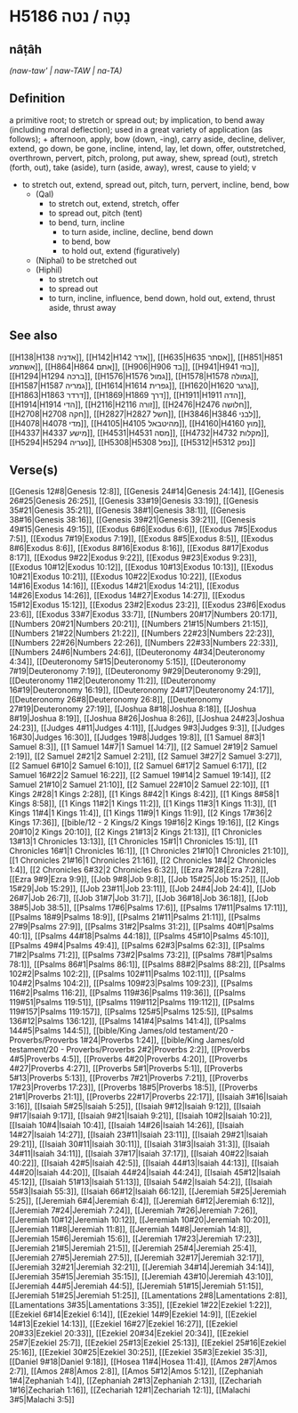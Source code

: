 # H5186 נָטָה / נטה

## nâṭâh

_(naw-taw' | naw-TAW | na-TA)_

## Definition

a primitive root; to stretch or spread out; by implication, to bend away (including moral deflection); used in a great variety of application (as follows); + afternoon, apply, bow (down, -ing), carry aside, decline, deliver, extend, go down, be gone, incline, intend, lay, let down, offer, outstretched, overthrown, pervert, pitch, prolong, put away, shew, spread (out), stretch (forth, out), take (aside), turn (aside, away), wrest, cause to yield; v

- to stretch out, extend, spread out, pitch, turn, pervert, incline, bend, bow
  - (Qal)
    - to stretch out, extend, stretch, offer
    - to spread out, pitch (tent)
    - to bend, turn, incline
      - to turn aside, incline, decline, bend down
      - to bend, bow
      - to hold out, extend (figuratively)
  - (Niphal) to be stretched out
  - (Hiphil)
    - to stretch out
    - to spread out
    - to turn, incline, influence, bend down, hold out, extend, thrust aside, thrust away

## See also

[[H138|H138 אדניה]], [[H142|H142 אדר]], [[H635|H635 אסתר]], [[H851|H851 אשתמע]], [[H864|H864 אתם]], [[H906|H906 בד]], [[H941|H941 בוזי]], [[H1294|H1294 ברכה]], [[H1576|H1576 גמול]], [[H1578|H1578 גמולה]], [[H1587|H1587 גמריה]], [[H1614|H1614 גפרית]], [[H1620|H1620 גרגר]], [[H1863|H1863 דרדר]], [[H1869|H1869 דרך]], [[H1911|H1911 הדה]], [[H1914|H1914 הדי]], [[H2116|H2116 זורה]], [[H2476|H2476 חלושה]], [[H2708|H2708 חקה]], [[H2827|H2827 חשל]], [[H3846|H3846 לבני]], [[H4078|H4078 מדי]], [[H4105|H4105 מהיטבאל]], [[H4160|H4160 מוץ]], [[H4337|H4337 מישע]], [[H4531|H4531 מסה]], [[H4732|H4732 מקלות]], [[H5294|H5294 נעריה]], [[H5308|H5308 נפל]], [[H5312|H5312 נפק]]

## Verse(s)

[[Genesis 12#8|Genesis 12:8]], [[Genesis 24#14|Genesis 24:14]], [[Genesis 26#25|Genesis 26:25]], [[Genesis 33#19|Genesis 33:19]], [[Genesis 35#21|Genesis 35:21]], [[Genesis 38#1|Genesis 38:1]], [[Genesis 38#16|Genesis 38:16]], [[Genesis 39#21|Genesis 39:21]], [[Genesis 49#15|Genesis 49:15]], [[Exodus 6#6|Exodus 6:6]], [[Exodus 7#5|Exodus 7:5]], [[Exodus 7#19|Exodus 7:19]], [[Exodus 8#5|Exodus 8:5]], [[Exodus 8#6|Exodus 8:6]], [[Exodus 8#16|Exodus 8:16]], [[Exodus 8#17|Exodus 8:17]], [[Exodus 9#22|Exodus 9:22]], [[Exodus 9#23|Exodus 9:23]], [[Exodus 10#12|Exodus 10:12]], [[Exodus 10#13|Exodus 10:13]], [[Exodus 10#21|Exodus 10:21]], [[Exodus 10#22|Exodus 10:22]], [[Exodus 14#16|Exodus 14:16]], [[Exodus 14#21|Exodus 14:21]], [[Exodus 14#26|Exodus 14:26]], [[Exodus 14#27|Exodus 14:27]], [[Exodus 15#12|Exodus 15:12]], [[Exodus 23#2|Exodus 23:2]], [[Exodus 23#6|Exodus 23:6]], [[Exodus 33#7|Exodus 33:7]], [[Numbers 20#17|Numbers 20:17]], [[Numbers 20#21|Numbers 20:21]], [[Numbers 21#15|Numbers 21:15]], [[Numbers 21#22|Numbers 21:22]], [[Numbers 22#23|Numbers 22:23]], [[Numbers 22#26|Numbers 22:26]], [[Numbers 22#33|Numbers 22:33]], [[Numbers 24#6|Numbers 24:6]], [[Deuteronomy 4#34|Deuteronomy 4:34]], [[Deuteronomy 5#15|Deuteronomy 5:15]], [[Deuteronomy 7#19|Deuteronomy 7:19]], [[Deuteronomy 9#29|Deuteronomy 9:29]], [[Deuteronomy 11#2|Deuteronomy 11:2]], [[Deuteronomy 16#19|Deuteronomy 16:19]], [[Deuteronomy 24#17|Deuteronomy 24:17]], [[Deuteronomy 26#8|Deuteronomy 26:8]], [[Deuteronomy 27#19|Deuteronomy 27:19]], [[Joshua 8#18|Joshua 8:18]], [[Joshua 8#19|Joshua 8:19]], [[Joshua 8#26|Joshua 8:26]], [[Joshua 24#23|Joshua 24:23]], [[Judges 4#11|Judges 4:11]], [[Judges 9#3|Judges 9:3]], [[Judges 16#30|Judges 16:30]], [[Judges 19#8|Judges 19:8]], [[1 Samuel 8#3|1 Samuel 8:3]], [[1 Samuel 14#7|1 Samuel 14:7]], [[2 Samuel 2#19|2 Samuel 2:19]], [[2 Samuel 2#21|2 Samuel 2:21]], [[2 Samuel 3#27|2 Samuel 3:27]], [[2 Samuel 6#10|2 Samuel 6:10]], [[2 Samuel 6#17|2 Samuel 6:17]], [[2 Samuel 16#22|2 Samuel 16:22]], [[2 Samuel 19#14|2 Samuel 19:14]], [[2 Samuel 21#10|2 Samuel 21:10]], [[2 Samuel 22#10|2 Samuel 22:10]], [[1 Kings 2#28|1 Kings 2:28]], [[1 Kings 8#42|1 Kings 8:42]], [[1 Kings 8#58|1 Kings 8:58]], [[1 Kings 11#2|1 Kings 11:2]], [[1 Kings 11#3|1 Kings 11:3]], [[1 Kings 11#4|1 Kings 11:4]], [[1 Kings 11#9|1 Kings 11:9]], [[2 Kings 17#36|2 Kings 17:36]], [[bible/12 - 2 Kings/2 Kings 19#16|2 Kings 19:16]], [[2 Kings 20#10|2 Kings 20:10]], [[2 Kings 21#13|2 Kings 21:13]], [[1 Chronicles 13#13|1 Chronicles 13:13]], [[1 Chronicles 15#1|1 Chronicles 15:1]], [[1 Chronicles 16#1|1 Chronicles 16:1]], [[1 Chronicles 21#10|1 Chronicles 21:10]], [[1 Chronicles 21#16|1 Chronicles 21:16]], [[2 Chronicles 1#4|2 Chronicles 1:4]], [[2 Chronicles 6#32|2 Chronicles 6:32]], [[Ezra 7#28|Ezra 7:28]], [[Ezra 9#9|Ezra 9:9]], [[Job 9#8|Job 9:8]], [[Job 15#25|Job 15:25]], [[Job 15#29|Job 15:29]], [[Job 23#11|Job 23:11]], [[Job 24#4|Job 24:4]], [[Job 26#7|Job 26:7]], [[Job 31#7|Job 31:7]], [[Job 36#18|Job 36:18]], [[Job 38#5|Job 38:5]], [[Psalms 17#6|Psalms 17:6]], [[Psalms 17#11|Psalms 17:11]], [[Psalms 18#9|Psalms 18:9]], [[Psalms 21#11|Psalms 21:11]], [[Psalms 27#9|Psalms 27:9]], [[Psalms 31#2|Psalms 31:2]], [[Psalms 40#1|Psalms 40:1]], [[Psalms 44#18|Psalms 44:18]], [[Psalms 45#10|Psalms 45:10]], [[Psalms 49#4|Psalms 49:4]], [[Psalms 62#3|Psalms 62:3]], [[Psalms 71#2|Psalms 71:2]], [[Psalms 73#2|Psalms 73:2]], [[Psalms 78#1|Psalms 78:1]], [[Psalms 86#1|Psalms 86:1]], [[Psalms 88#2|Psalms 88:2]], [[Psalms 102#2|Psalms 102:2]], [[Psalms 102#11|Psalms 102:11]], [[Psalms 104#2|Psalms 104:2]], [[Psalms 109#23|Psalms 109:23]], [[Psalms 116#2|Psalms 116:2]], [[Psalms 119#36|Psalms 119:36]], [[Psalms 119#51|Psalms 119:51]], [[Psalms 119#112|Psalms 119:112]], [[Psalms 119#157|Psalms 119:157]], [[Psalms 125#5|Psalms 125:5]], [[Psalms 136#12|Psalms 136:12]], [[Psalms 141#4|Psalms 141:4]], [[Psalms 144#5|Psalms 144:5]], [[bible/King James/old testament/20 - Proverbs/Proverbs 1#24|Proverbs 1:24]], [[bible/King James/old testament/20 - Proverbs/Proverbs 2#2|Proverbs 2:2]], [[Proverbs 4#5|Proverbs 4:5]], [[Proverbs 4#20|Proverbs 4:20]], [[Proverbs 4#27|Proverbs 4:27]], [[Proverbs 5#1|Proverbs 5:1]], [[Proverbs 5#13|Proverbs 5:13]], [[Proverbs 7#21|Proverbs 7:21]], [[Proverbs 17#23|Proverbs 17:23]], [[Proverbs 18#5|Proverbs 18:5]], [[Proverbs 21#1|Proverbs 21:1]], [[Proverbs 22#17|Proverbs 22:17]], [[Isaiah 3#16|Isaiah 3:16]], [[Isaiah 5#25|Isaiah 5:25]], [[Isaiah 9#12|Isaiah 9:12]], [[Isaiah 9#17|Isaiah 9:17]], [[Isaiah 9#21|Isaiah 9:21]], [[Isaiah 10#2|Isaiah 10:2]], [[Isaiah 10#4|Isaiah 10:4]], [[Isaiah 14#26|Isaiah 14:26]], [[Isaiah 14#27|Isaiah 14:27]], [[Isaiah 23#11|Isaiah 23:11]], [[Isaiah 29#21|Isaiah 29:21]], [[Isaiah 30#11|Isaiah 30:11]], [[Isaiah 31#3|Isaiah 31:3]], [[Isaiah 34#11|Isaiah 34:11]], [[Isaiah 37#17|Isaiah 37:17]], [[Isaiah 40#22|Isaiah 40:22]], [[Isaiah 42#5|Isaiah 42:5]], [[Isaiah 44#13|Isaiah 44:13]], [[Isaiah 44#20|Isaiah 44:20]], [[Isaiah 44#24|Isaiah 44:24]], [[Isaiah 45#12|Isaiah 45:12]], [[Isaiah 51#13|Isaiah 51:13]], [[Isaiah 54#2|Isaiah 54:2]], [[Isaiah 55#3|Isaiah 55:3]], [[Isaiah 66#12|Isaiah 66:12]], [[Jeremiah 5#25|Jeremiah 5:25]], [[Jeremiah 6#4|Jeremiah 6:4]], [[Jeremiah 6#12|Jeremiah 6:12]], [[Jeremiah 7#24|Jeremiah 7:24]], [[Jeremiah 7#26|Jeremiah 7:26]], [[Jeremiah 10#12|Jeremiah 10:12]], [[Jeremiah 10#20|Jeremiah 10:20]], [[Jeremiah 11#8|Jeremiah 11:8]], [[Jeremiah 14#8|Jeremiah 14:8]], [[Jeremiah 15#6|Jeremiah 15:6]], [[Jeremiah 17#23|Jeremiah 17:23]], [[Jeremiah 21#5|Jeremiah 21:5]], [[Jeremiah 25#4|Jeremiah 25:4]], [[Jeremiah 27#5|Jeremiah 27:5]], [[Jeremiah 32#17|Jeremiah 32:17]], [[Jeremiah 32#21|Jeremiah 32:21]], [[Jeremiah 34#14|Jeremiah 34:14]], [[Jeremiah 35#15|Jeremiah 35:15]], [[Jeremiah 43#10|Jeremiah 43:10]], [[Jeremiah 44#5|Jeremiah 44:5]], [[Jeremiah 51#15|Jeremiah 51:15]], [[Jeremiah 51#25|Jeremiah 51:25]], [[Lamentations 2#8|Lamentations 2:8]], [[Lamentations 3#35|Lamentations 3:35]], [[Ezekiel 1#22|Ezekiel 1:22]], [[Ezekiel 6#14|Ezekiel 6:14]], [[Ezekiel 14#9|Ezekiel 14:9]], [[Ezekiel 14#13|Ezekiel 14:13]], [[Ezekiel 16#27|Ezekiel 16:27]], [[Ezekiel 20#33|Ezekiel 20:33]], [[Ezekiel 20#34|Ezekiel 20:34]], [[Ezekiel 25#7|Ezekiel 25:7]], [[Ezekiel 25#13|Ezekiel 25:13]], [[Ezekiel 25#16|Ezekiel 25:16]], [[Ezekiel 30#25|Ezekiel 30:25]], [[Ezekiel 35#3|Ezekiel 35:3]], [[Daniel 9#18|Daniel 9:18]], [[Hosea 11#4|Hosea 11:4]], [[Amos 2#7|Amos 2:7]], [[Amos 2#8|Amos 2:8]], [[Amos 5#12|Amos 5:12]], [[Zephaniah 1#4|Zephaniah 1:4]], [[Zephaniah 2#13|Zephaniah 2:13]], [[Zechariah 1#16|Zechariah 1:16]], [[Zechariah 12#1|Zechariah 12:1]], [[Malachi 3#5|Malachi 3:5]]